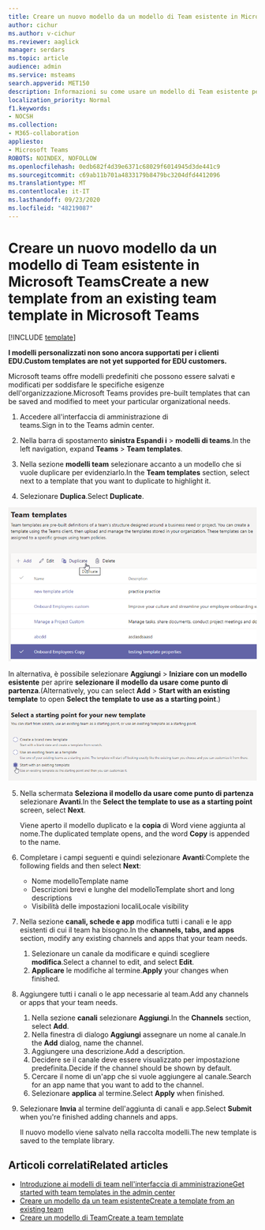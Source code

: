 ```yaml
---
title: Creare un nuovo modello da un modello di Team esistente in Microsoft Teams
author: cichur
ms.author: v-cichur
ms.reviewer: aaglick
manager: serdars
ms.topic: article
audience: admin
ms.service: msteams
search.appverid: MET150
description: Informazioni su come usare un modello di Team esistente per creare un nuovo modello di team in Microsoft teams.
localization_priority: Normal
f1.keywords:
- NOCSH
ms.collection:
- M365-collaboration
appliesto:
- Microsoft Teams
ROBOTS: NOINDEX, NOFOLLOW
ms.openlocfilehash: 0edb682f4d39e6371c68029f6014945d3de441c9
ms.sourcegitcommit: c69ab11b701a4833179b8479bc3204dfd4412096
ms.translationtype: MT
ms.contentlocale: it-IT
ms.lasthandoff: 09/23/2020
ms.locfileid: "48219087"
---
```

# <a name="create-a-new-template-from-an-existing-team-template-in-microsoft-teams"></a><span data-ttu-id="d55dc-103">Creare un nuovo modello da un modello di Team esistente in Microsoft Teams</span><span class="sxs-lookup"><span data-stu-id="d55dc-103">Create a new template from an existing team template in Microsoft Teams</span></span>

[!INCLUDE [template](includes/preview-feature.md)]

<span data-ttu-id="d55dc-104">**I modelli personalizzati non sono ancora supportati per i clienti EDU.**</span><span class="sxs-lookup"><span data-stu-id="d55dc-104">**Custom templates are not yet supported for EDU customers.**</span></span>

<span data-ttu-id="d55dc-105">Microsoft teams offre modelli predefiniti che possono essere salvati e modificati per soddisfare le specifiche esigenze dell'organizzazione.</span><span class="sxs-lookup"><span data-stu-id="d55dc-105">Microsoft Teams provides pre-built templates that can be saved and modified to meet your particular organizational needs.</span></span>

1. <span data-ttu-id="d55dc-106">Accedere all'interfaccia di amministrazione di teams.</span><span class="sxs-lookup"><span data-stu-id="d55dc-106">Sign in to the Teams admin center.</span></span>

2. <span data-ttu-id="d55dc-107">Nella barra di spostamento **sinistra Espandi i**  >  **modelli di teams**.</span><span class="sxs-lookup"><span data-stu-id="d55dc-107">In the left navigation, expand **Teams** > **Team templates**.</span></span>

3. <span data-ttu-id="d55dc-108">Nella sezione **modelli team** selezionare accanto a un modello che si vuole duplicare per evidenziarlo.</span><span class="sxs-lookup"><span data-stu-id="d55dc-108">In the **Team templates** section, select next to a template that you want to duplicate to highlight it.</span></span>

4. <span data-ttu-id="d55dc-109">Selezionare **Duplica**.</span><span class="sxs-lookup"><span data-stu-id="d55dc-109">Select **Duplicate**.</span></span>

![Immagine della finestra di dialogo modelli di team con Aggiungi evidenziata.](media/template-duplicate.png)

<span data-ttu-id="d55dc-111">In alternativa, è possibile selezionare **Aggiungi**  >  **Iniziare con un modello esistente** per aprire **selezionare il modello da usare come punto di partenza**.</span><span class="sxs-lookup"><span data-stu-id="d55dc-111">(Alternatively, you can select **Add** > **Start with an existing template** to open **Select the template to use as a starting point**.)</span></span>

![Immagine della schermata del punto di partenza dei modelli di team con inizio con un modello esistente evidenziato.](media/template-start-existing-template.png)

5. <span data-ttu-id="d55dc-113">Nella schermata **Seleziona il modello da usare come punto di partenza** selezionare **Avanti**.</span><span class="sxs-lookup"><span data-stu-id="d55dc-113">In the **Select the template to use as a starting point** screen, select **Next**.</span></span>

    <span data-ttu-id="d55dc-114">Viene aperto il modello duplicato e la **copia** di Word viene aggiunta al nome.</span><span class="sxs-lookup"><span data-stu-id="d55dc-114">The duplicated template opens, and the word **Copy** is appended to the name.</span></span>

6. <span data-ttu-id="d55dc-115">Completare i campi seguenti e quindi selezionare **Avanti**:</span><span class="sxs-lookup"><span data-stu-id="d55dc-115">Complete the following fields and then select **Next**:</span></span>
    - <span data-ttu-id="d55dc-116">Nome modello</span><span class="sxs-lookup"><span data-stu-id="d55dc-116">Template name</span></span>
    - <span data-ttu-id="d55dc-117">Descrizioni brevi e lunghe del modello</span><span class="sxs-lookup"><span data-stu-id="d55dc-117">Template short and long descriptions</span></span>
    - <span data-ttu-id="d55dc-118">Visibilità delle impostazioni locali</span><span class="sxs-lookup"><span data-stu-id="d55dc-118">Locale visibility</span></span>  

7. <span data-ttu-id="d55dc-119">Nella sezione **canali, schede e app** modifica tutti i canali e le app esistenti di cui il team ha bisogno.</span><span class="sxs-lookup"><span data-stu-id="d55dc-119">In the **channels, tabs, and apps** section, modify any existing channels and apps that your team needs.</span></span>

    1. <span data-ttu-id="d55dc-120">Selezionare un canale da modificare e quindi scegliere **modifica**.</span><span class="sxs-lookup"><span data-stu-id="d55dc-120">Select a channel to edit, and select **Edit**.</span></span>
    2. <span data-ttu-id="d55dc-121">**Applicare** le modifiche al termine.</span><span class="sxs-lookup"><span data-stu-id="d55dc-121">**Apply** your changes when finished.</span></span>

8. <span data-ttu-id="d55dc-122">Aggiungere tutti i canali o le app necessarie al team.</span><span class="sxs-lookup"><span data-stu-id="d55dc-122">Add any channels or apps that your team needs.</span></span>

    1. <span data-ttu-id="d55dc-123">Nella sezione **canali** selezionare **Aggiungi**.</span><span class="sxs-lookup"><span data-stu-id="d55dc-123">In the **Channels** section, select **Add**.</span></span>
    2. <span data-ttu-id="d55dc-124">Nella finestra di dialogo **Aggiungi** assegnare un nome al canale.</span><span class="sxs-lookup"><span data-stu-id="d55dc-124">In the **Add** dialog, name the channel.</span></span>
    3. <span data-ttu-id="d55dc-125">Aggiungere una descrizione.</span><span class="sxs-lookup"><span data-stu-id="d55dc-125">Add a description.</span></span>
    4. <span data-ttu-id="d55dc-126">Decidere se il canale deve essere visualizzato per impostazione predefinita.</span><span class="sxs-lookup"><span data-stu-id="d55dc-126">Decide if the channel should be shown by default.</span></span>
    5. <span data-ttu-id="d55dc-127">Cercare il nome di un'app che si vuole aggiungere al canale.</span><span class="sxs-lookup"><span data-stu-id="d55dc-127">Search for an app name that you want to add to the channel.</span></span>
    6. <span data-ttu-id="d55dc-128">Selezionare **applica** al termine.</span><span class="sxs-lookup"><span data-stu-id="d55dc-128">Select **Apply** when finished.</span></span>

7. <span data-ttu-id="d55dc-129">Selezionare **Invia** al termine dell'aggiunta di canali e app.</span><span class="sxs-lookup"><span data-stu-id="d55dc-129">Select **Submit** when you're finished adding channels and apps.</span></span>

    <span data-ttu-id="d55dc-130">Il nuovo modello viene salvato nella raccolta modelli.</span><span class="sxs-lookup"><span data-stu-id="d55dc-130">The new template is saved to the template library.</span></span>

## <a name="related-articles"></a><span data-ttu-id="d55dc-131">Articoli correlati</span><span class="sxs-lookup"><span data-stu-id="d55dc-131">Related articles</span></span>

- [<span data-ttu-id="d55dc-132">Introduzione ai modelli di team nell'interfaccia di amministrazione</span><span class="sxs-lookup"><span data-stu-id="d55dc-132">Get started with team templates in the admin center</span></span>](get-started-with-teams-templates-in-the-admin-console.md)
- [<span data-ttu-id="d55dc-133">Creare un modello da un team esistente</span><span class="sxs-lookup"><span data-stu-id="d55dc-133">Create a template from an existing team</span></span>](create-template-from-existing-team.md)
- [<span data-ttu-id="d55dc-134">Creare un modello di Team</span><span class="sxs-lookup"><span data-stu-id="d55dc-134">Create a team template</span></span>](create-a-team-template.md)